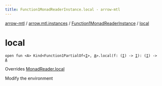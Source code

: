 ```yaml
---
title: Function1MonadReaderInstance.local - arrow-mtl
---
```


[arrow-mtl](../../index.html) / [arrow.mtl.instances](../index.html) / [Function1MonadReaderInstance](index.html) / [local](./local.html)

# local

`open fun <A> Kind<Function1PartialOf<`[`I`](index.html#I)`>, `[`A`](local.html#A)`>.local(f: (`[`I`](index.html#I)`) -> `[`I`](index.html#I)`): (`[`I`](index.html#I)`) -> `[`A`](local.html#A)

Overrides [MonadReader.local](../../arrow.mtl.typeclasses/-monad-reader/local.html)

Modify the environment

